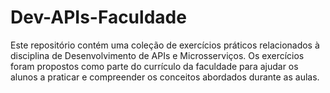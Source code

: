 # Dev-APIs-Faculdade
Este repositório contém uma coleção de exercícios práticos relacionados à disciplina de Desenvolvimento de APIs e Microsserviços. Os exercícios foram propostos como parte do currículo da faculdade para ajudar os alunos a praticar e compreender os conceitos abordados durante as aulas.

